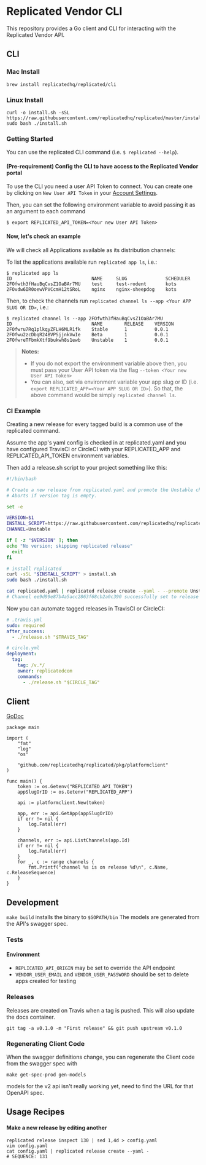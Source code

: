 # Replicated Vendor CLI

This repository provides a Go client and CLI for interacting with the Replicated Vendor API.

## CLI


### Mac Install
```
brew install replicatedhq/replicated/cli
```

### Linux Install
```
curl -o install.sh -sSL https://raw.githubusercontent.com/replicatedhq/replicated/master/install.sh
sudo bash ./install.sh
```

### Getting Started

You can use the replicated CLI command (i.e. `$ replicated --help`). 

#### (Pre-requirement) Config the CLI to have access to the Replicated Vendor portal 

To use the CLI you need a user API Token to connect. You can create one by clicking on `New User API Token` in your 
[Account Settings](https://vendor.replicated.com/account-settings). 

Then, you can set the following environment variable to avoid passing it as an argument to each command

```shell
$ export REPLICATED_API_TOKEN=<Your new User API Token>
```

#### Now, let's check an example

We will check all Applications available as its distribution channels:

To list the applications available run `replicated app ls`, i.e.:

```shell
$ replicated app ls  
ID                             NAME     SLUG              SCHEDULER
2FOfwth3fHauBqCvsZ1OaBAr7MU    test     test-rodent       kots
2FOvdw6IR0oewVPVCcmH12tSRoL    nginx    nginx-sheepdog    kots
```

Then, to check the channels run `replicated channel ls --app <Your APP SLUG OR ID>`, i.e.:

```shell
$ replicated channel ls --app 2FOfwth3fHauBqCvsZ1OaBAr7MU
ID                             NAME        RELEASE    VERSION
2FOfwru7Rq1plkqyZFLH6MLR1fk    Stable      1          0.0.1
2FOfwu2zcDbqR24BVPSjjnkVwIe    Beta        1          0.0.1
2FOfwreTFbmkXtf9bukwh8s1ewb    Unstable    1          0.0.1
```

> **Notes:**
> - If you do not export the environment variable above then, you must pass your User API token via the flag `--token <Your new User API Token>`
> - You can also, set via environment variable your app slug or ID (i.e. `export REPLICATED_APP=<Your APP SLUG OR ID>`). So that, the above 
command would be simply `replicated channel ls`.

### CI Example
Creating a new release for every tagged build is a common use of the replicated command.

Assume the app's yaml config is checked in at replicated.yaml and you have configured TravisCI or CircleCI with your REPLICATED_APP and REPLICATED_API_TOKEN environment variables.

Then add  a release.sh script to your project something like this:

```bash
#!/bin/bash

# Create a new release from replicated.yaml and promote the Unstable channel to use it.
# Aborts if version tag is empty.

set -e

VERSION=$1
INSTALL_SCRIPT=https://raw.githubusercontent.com/replicatedhq/replicated/master/install.sh
CHANNEL=Unstable

if [ -z "$VERSION" ]; then
echo "No version; skipping replicated release"
  exit
fi

# install replicated
curl -sSL "$INSTALL_SCRIPT" > install.sh
sudo bash ./install.sh

cat replicated.yaml | replicated release create --yaml - --promote Unstable --version "$VERSION"
# Channel ee9d99e87b4a5acc2863f68cb2a0c390 successfully set to release 15
```

Now you can automate tagged releases in TravisCI or CircleCI:

```yaml
# .travis.yml
sudo: required
after_success:
  - ./release.sh "$TRAVIS_TAG"

```

```yaml
# circle.yml
deployment:
  tag:
    tag: /v.*/
    owner: replicatedcom
    commands:
      - ./release.sh "$CIRCLE_TAG"
```

## Client

[GoDoc](https://godoc.org/github.com/replicatedhq/replicated/client)

```golang
package main

import (
	"fmt"
	"log"
	"os"

	"github.com/replicatedhq/replicated/pkg/platformclient"
)

func main() {
	token := os.Getenv("REPLICATED_API_TOKEN")
	appSlugOrID := os.Getenv("REPLICATED_APP")

	api := platformclient.New(token)

	app, err := api.GetApp(appSlugOrID)
	if err != nil {
		log.Fatal(err)
	}

	channels, err := api.ListChannels(app.Id)
	if err != nil {
		log.Fatal(err)
	}
	for _, c := range channels {
		fmt.Printf("channel %s is on release %d\n", c.Name, c.ReleaseSequence)
	}
}
```

## Development
```make build``` installs the binary to ```$GOPATH/bin```
The models are generated from the API's swagger spec.

### Tests

#### Environment
* ```REPLICATED_API_ORIGIN``` may be set to override the API endpoint
* ```VENDOR_USER_EMAIL``` and ```VENDOR_USER_PASSWORD``` should be set to delete apps created for testing

### Releases
Releases are created on Travis when a tag is pushed. This will also update the docs container.
```
git tag -a v0.1.0 -m "First release" && git push upstream v0.1.0
```

### Regenerating Client Code

When the swagger definitions change, you can regenerate the Client code from the swagger spec with

    make get-spec-prod gen-models

models for the v2 api isn't really working yet, need to find the URL for that OpenAPI spec.

## Usage Recipes

#### Make a new release by editing another
```
replicated release inspect 130 | sed 1,4d > config.yaml
vim config.yaml
cat config.yaml | replicated release create --yaml -
# SEQUENCE: 131
```
